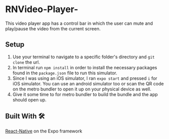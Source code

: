 # RNVideo-Player-

This video player app has a control bar in which the user can mute and play/pause the video from the current screen.

## Setup

1. Use your terminal to navigate to a specific folder's directory and `git clone` the url.
2. In terminal run `npm install` in order to install the necessary packages found in the `package.json` file to run this simulator.
3. Since I was using an iOS simulator, I ran `expo start` and pressed `i` for iOS simulator. You can use an android simulator too or scan the QR code on the metro bundler to open it up on your physical device as well.
4. Give it some time to for metro bundler to build the bundle and the app should open up.

## Built With 🛠️
[React-Native](https://docs.expo.dev/) on the Expo framework
